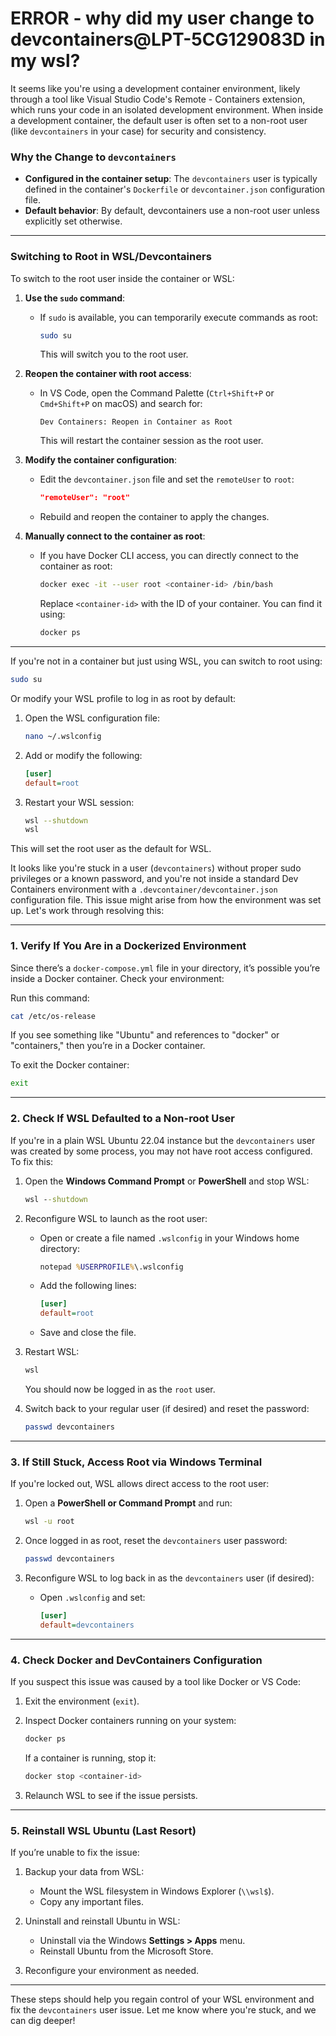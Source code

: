 # ERROR - why did my user change to devcontainers@LPT-5CG129083D in my wsl?

It seems like you're using a development container environment, likely through a tool like Visual Studio Code's Remote - Containers extension, which runs your code in an isolated development environment. When inside a development container, the default user is often set to a non-root user (like `devcontainers` in your case) for security and consistency.

### Why the Change to `devcontainers`
- **Configured in the container setup**: The `devcontainers` user is typically defined in the container's `Dockerfile` or `devcontainer.json` configuration file.
- **Default behavior**: By default, devcontainers use a non-root user unless explicitly set otherwise.

---

### Switching to Root in WSL/Devcontainers
To switch to the root user inside the container or WSL:

1. **Use the `sudo` command**:
   - If `sudo` is available, you can temporarily execute commands as root:
     ```bash
     sudo su
     ```
     This will switch you to the root user.

2. **Reopen the container with root access**:
   - In VS Code, open the Command Palette (`Ctrl+Shift+P` or `Cmd+Shift+P` on macOS) and search for:
     ```
     Dev Containers: Reopen in Container as Root
     ```
     This will restart the container session as the root user.

3. **Modify the container configuration**:
   - Edit the `devcontainer.json` file and set the `remoteUser` to `root`:
     ```json
     "remoteUser": "root"
     ```
   - Rebuild and reopen the container to apply the changes.

4. **Manually connect to the container as root**:
   - If you have Docker CLI access, you can directly connect to the container as root:
     ```bash
     docker exec -it --user root <container-id> /bin/bash
     ```
     Replace `<container-id>` with the ID of your container. You can find it using:
     ```bash
     docker ps
     ```

---

If you're not in a container but just using WSL, you can switch to root using:

```bash
sudo su
```

Or modify your WSL profile to log in as root by default:

1. Open the WSL configuration file:
   ```bash
   nano ~/.wslconfig
   ```
2. Add or modify the following:
   ```ini
   [user]
   default=root
   ```
3. Restart your WSL session:
   ```bash
   wsl --shutdown
   wsl
   ```

This will set the root user as the default for WSL.

It looks like you're stuck in a user (`devcontainers`) without proper sudo privileges or a known password, and you're not inside a standard Dev Containers environment with a `.devcontainer/devcontainer.json` configuration file. This issue might arise from how the environment was set up. Let's work through resolving this:

---

### 1. **Verify If You Are in a Dockerized Environment**
Since there’s a `docker-compose.yml` file in your directory, it’s possible you’re inside a Docker container. Check your environment:

Run this command:
```bash
cat /etc/os-release
```
If you see something like "Ubuntu" and references to "docker" or "containers," then you’re in a Docker container.

To exit the Docker container:
```bash
exit
```

---

### 2. **Check If WSL Defaulted to a Non-root User**
If you're in a plain WSL Ubuntu 22.04 instance but the `devcontainers` user was created by some process, you may not have root access configured. To fix this:

1. Open the **Windows Command Prompt** or **PowerShell** and stop WSL:
   ```cmd
   wsl --shutdown
   ```

2. Reconfigure WSL to launch as the root user:
   - Open or create a file named `.wslconfig` in your Windows home directory:
     ```cmd
     notepad %USERPROFILE%\.wslconfig
     ```
   - Add the following lines:
     ```ini
     [user]
     default=root
     ```
   - Save and close the file.

3. Restart WSL:
   ```cmd
   wsl
   ```

   You should now be logged in as the `root` user.

4. Switch back to your regular user (if desired) and reset the password:
   ```bash
   passwd devcontainers
   ```

---

### 3. **If Still Stuck, Access Root via Windows Terminal**
If you're locked out, WSL allows direct access to the root user:

1. Open a **PowerShell or Command Prompt** and run:
   ```cmd
   wsl -u root
   ```

2. Once logged in as root, reset the `devcontainers` user password:
   ```bash
   passwd devcontainers
   ```

3. Reconfigure WSL to log back in as the `devcontainers` user (if desired):
   - Open `.wslconfig` and set:
     ```ini
     [user]
     default=devcontainers
     ```

---

### 4. **Check Docker and DevContainers Configuration**
If you suspect this issue was caused by a tool like Docker or VS Code:
1. Exit the environment (`exit`).
2. Inspect Docker containers running on your system:
   ```bash
   docker ps
   ```
   If a container is running, stop it:
   ```bash
   docker stop <container-id>
   ```

3. Relaunch WSL to see if the issue persists.

---

### 5. **Reinstall WSL Ubuntu (Last Resort)**
If you’re unable to fix the issue:
1. Backup your data from WSL:
   - Mount the WSL filesystem in Windows Explorer (`\\wsl$`).
   - Copy any important files.

2. Uninstall and reinstall Ubuntu in WSL:
   - Uninstall via the Windows **Settings > Apps** menu.
   - Reinstall Ubuntu from the Microsoft Store.

3. Reconfigure your environment as needed.

---

These steps should help you regain control of your WSL environment and fix the `devcontainers` user issue. Let me know where you're stuck, and we can dig deeper!